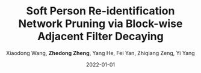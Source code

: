 ---
title: "Soft Person Re-identification Network Pruning via Block-wise Adjacent Filter Decaying"
collection: publications
permalink: /publication/Soft-2022
date: 2022-01-01
doi: 
venue: 'IEEE Transactions on Cybernetics'
paperurl: 'https://zdzheng.xyz/files/Wang_Soft.pdf'
author: 'Xiaodong Wang,  <strong>Zhedong Zheng</strong>,  Yang He,  Fei Yan,  Zhiqiang Zeng,  Yi Yang'
citation: ' Xiaodong Wang,  Zhedong Zheng,  Yang He,  Fei Yan,  Zhiqiang Zeng,  Yi Yang, &quot;Soft Person Re-identification Network Pruning via Block-wise Adjacent Filter Decaying.&quot; IEEE Transactions on Cybernetics, 2022.'
pub_year: '2022'
bib: >
    @article{wang2022soft,  
    author = "Wang, Xiaodong and Zheng, Zhedong and He, Yang and Yan, Fei and Zeng, Zhiqiang and Yang, Yi",  
    title = "Soft Person Re-identification Network Pruning via Block-wise Adjacent Filter Decaying",  
    journal = "IEEE Transactions on Cybernetics",  
    url = "https://zdzheng.xyz/files/Wang\_Soft.pdf",  
    year = "2022"
    }

---
